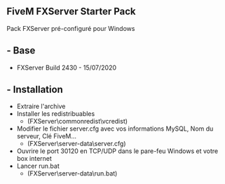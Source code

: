 ## FiveM FXServer Starter Pack
Pack FXServer pré-configuré pour Windows

## - Base
* FXServer Build 2430 - 15/07/2020

## - Installation
* Extraire l'archive
* Installer les redistribuables
  * (FXServer\commonredist\vcredist\)
* Modifier le fichier server.cfg avec vos informations MySQL, Nom du serveur, Clé FiveM...
  * (FXServer\server-data\server.cfg)
* Ouvrire le port 30120 en TCP/UDP dans le pare-feu Windows et votre box internet
* Lancer run.bat
  * (FXServer\server-data\run.bat)

